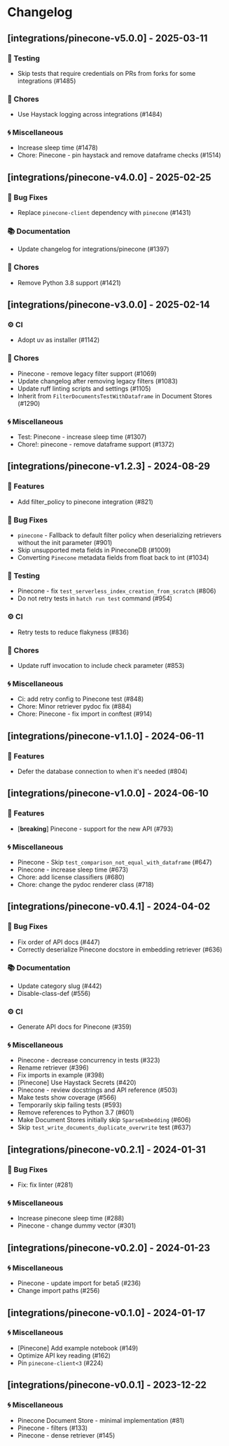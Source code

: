 # Changelog

## [integrations/pinecone-v5.0.0] - 2025-03-11

### 🧪 Testing

- Skip tests that require credentials on PRs from forks for some integrations (#1485)

### 🧹 Chores

- Use Haystack logging across integrations (#1484)

### 🌀 Miscellaneous

- Increase sleep time (#1478)
- Chore: Pinecone - pin haystack and remove dataframe checks (#1514)

## [integrations/pinecone-v4.0.0] - 2025-02-25

### 🐛 Bug Fixes

- Replace `pinecone-client` dependency with `pinecone` (#1431)

### 📚 Documentation

- Update changelog for integrations/pinecone (#1397)

### 🧹 Chores

- Remove Python 3.8 support (#1421)

## [integrations/pinecone-v3.0.0] - 2025-02-14

### ⚙️ CI

- Adopt uv as installer (#1142)

### 🧹 Chores

- Pinecone - remove legacy filter support (#1069)
- Update changelog after removing legacy filters (#1083)
- Update ruff linting scripts and settings (#1105)
- Inherit from `FilterDocumentsTestWithDataframe` in Document Stores (#1290)

### 🌀 Miscellaneous

- Test: Pinecone - increase sleep time (#1307)
- Chore!: pinecone - remove dataframe support (#1372)

## [integrations/pinecone-v1.2.3] - 2024-08-29

### 🚀 Features

- Add filter_policy to pinecone integration (#821)

### 🐛 Bug Fixes

- `pinecone` - Fallback to default filter policy when deserializing retrievers without the init parameter (#901)
- Skip unsupported meta fields in PineconeDB (#1009)
- Converting `Pinecone` metadata fields from float back to int (#1034)

### 🧪 Testing

- Pinecone - fix `test_serverless_index_creation_from_scratch` (#806)
- Do not retry tests in `hatch run test` command (#954)

### ⚙️ CI

- Retry tests to reduce flakyness (#836)

### 🧹 Chores

- Update ruff invocation to include check parameter (#853)

### 🌀 Miscellaneous

- Ci: add retry config to Pinecone test (#848)
- Chore: Minor retriever pydoc fix (#884)
- Chore: Pinecone - fix import in conftest (#914)

## [integrations/pinecone-v1.1.0] - 2024-06-11

### 🚀 Features

- Defer the database connection to when it's needed (#804)


## [integrations/pinecone-v1.0.0] - 2024-06-10

### 🚀 Features

- [**breaking**] Pinecone - support for the new API (#793)

### 🌀 Miscellaneous

- Pinecone - Skip `test_comparison_not_equal_with_dataframe` (#647)
- Pinecone - increase sleep time (#673)
- Chore: add license classifiers (#680)
- Chore: change the pydoc renderer class (#718)

## [integrations/pinecone-v0.4.1] - 2024-04-02

### 🐛 Bug Fixes

- Fix order of API docs (#447)
- Correctly deserialize Pinecone docstore in embedding retriever (#636)

### 📚 Documentation

- Update category slug (#442)
- Disable-class-def (#556)

### ⚙️ CI

- Generate API docs for Pinecone (#359)

### 🌀 Miscellaneous

- Pinecone - decrease concurrency in tests (#323)
- Rename retriever (#396)
- Fix imports in example (#398)
- [Pinecone] Use Haystack Secrets (#420)
- Pinecone - review docstrings and API reference (#503)
- Make tests show coverage (#566)
- Temporarily skip failing tests (#593)
- Remove references to Python 3.7 (#601)
- Make Document Stores initially skip `SparseEmbedding` (#606)
- Skip `test_write_documents_duplicate_overwrite` test (#637)

## [integrations/pinecone-v0.2.1] - 2024-01-31

### 🐛 Bug Fixes

- Fix: fix linter (#281)

### 🌀 Miscellaneous

- Increase pinecone sleep time (#288)
- Pinecone - change dummy vector (#301)

## [integrations/pinecone-v0.2.0] - 2024-01-23

### 🌀 Miscellaneous

- Pinecone - update import for beta5 (#236)
- Change import paths (#256)

## [integrations/pinecone-v0.1.0] - 2024-01-17

### 🌀 Miscellaneous

- [Pinecone] Add example notebook (#149)
- Optimize API key reading (#162)
- Pin `pinecone-client<3` (#224)

## [integrations/pinecone-v0.0.1] - 2023-12-22

### 🌀 Miscellaneous

- Pinecone Document Store - minimal implementation (#81)
- Pinecone - filters (#133)
- Pinecone - dense retriever (#145)

<!-- generated by git-cliff -->

